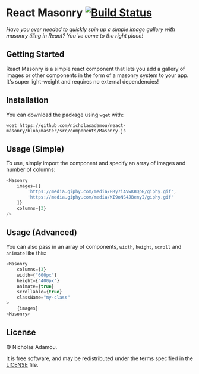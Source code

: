 # React Masonry [![Build Status](https://travis-ci.org/nicholasadamou/react-masonry.svg?branch=master)](https://travis-ci.org/nicholasadamou/react-masonry)

_Have you ever needed to quickly spin up a simple image gallery with masonry tiling in React? You've come to the right place!_

## Getting Started

React Masonry is a simple react component that lets you add a gallery of images or other components in the form of a masonry system to your app. It's super light-weight and requires no external dependencies!

## Installation

You can download the package using `wget` with:

`wget https://github.com/nicholasadamou/react-masonry/blob/master/src/components/Masonry.js`

## Usage (Simple)

To use, simply import the component and specify an array of images and number of columns:

```js
<Masonry
    images={[
        'https://media.giphy.com/media/8Ry7iAVwKBQpG/giphy.gif',
        'https://media.giphy.com/media/KI9oNS4JBemyI/giphy.gif'
	]}
    columns={3}
/>
```

## Usage (Advanced)

You can also pass in an array of components, `width`, `height`, `scroll` and `animate` like this:

```js
<Masonry
    columns={3}
    width={"600px"}
    height={"400px"}
    animate={true}
    scrollable={true}
    className="my-class"
>
    {images}
<Masonry>
```

## License

© Nicholas Adamou.

It is free software, and may be redistributed under the terms specified in the [LICENSE] file.

[license]: LICENSE

